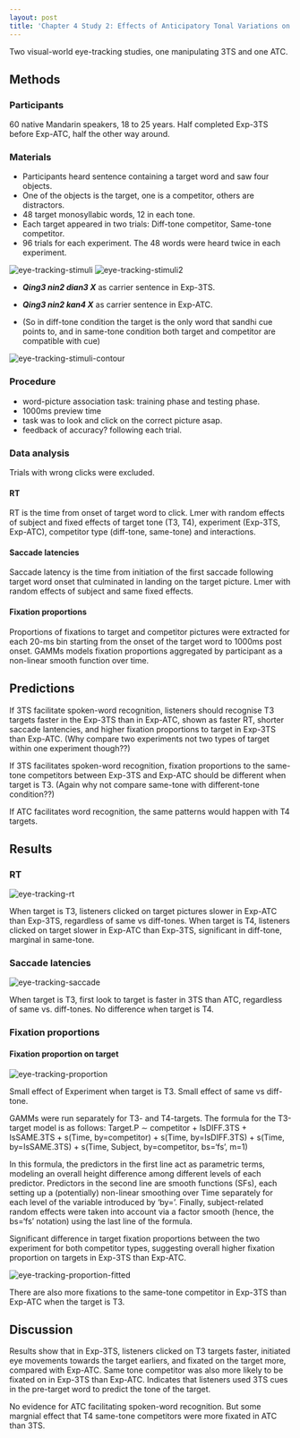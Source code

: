 ```yaml
---
layout: post
title: 'Chapter 4 Study 2: Effects of Anticipatory Tonal Variations on Spoken-Word Recognition and Tonal Prediction'
---
```


Two visual-world eye-tracking studies, one manipulating 3TS and one ATC. 

## Methods

### Participants

60 native Mandarin speakers, 18 to 25 years. Half completed Exp-3TS before Exp-ATC, half the other way around. 

### Materials

- Participants heard sentence containing a target word and saw four objects. 
- One of the objects is the target, one is a competitor, others are distractors.
- 48 target monosyllabic words, 12 in each tone. 
- Each target appeared in two trials: Diff-tone competitor, Same-tone competitor. 
- 96 trials for each experiment. The 48 words were heard twice in each experiment. 

![eye-tracking-stimuli](/reading-notes/img/sun-yan-thesis/eye-tracking-stimuli.png)
![eye-tracking-stimuli2](/reading-notes/img/sun-yan-thesis/eye-tracking-stimuli2.png)

- ***Qing3 nin2 dian3 X*** as carrier sentence in Exp-3TS.
- ***Qing3 nin2 kan4 X*** as carrier sentence in Exp-ATC. 

- (So in diff-tone condition the target is the only word that sandhi cue points to, and in same-tone condition both target and competitor are compatible with cue)

![eye-tracking-stimuli-contour](/reading-notes/img/sun-yan-thesis/eye-tracking-stimuli-contour.png)

### Procedure

- word-picture association task: training phase and testing phase. 
- 1000ms preview time
- task was to look and click on the correct picture asap. 
- feedback of accuracy? following each trial. 

### Data analysis

Trials with wrong clicks were excluded. 

#### RT

RT is the time from onset of target word to click. Lmer with random effects of subject and fixed effects of target tone (T3, T4), experiment (Exp-3TS, Exp-ATC), competitor type (diff-tone, same-tone) and interactions. 

#### Saccade latencies

Saccade latency is the time from initiation of the first saccade following target word onset that culminated in landing on the target picture. Lmer with random effects of subject and same fixed effects. 

#### Fixation proportions

Proportions of fixations to target and competitor pictures were extracted for each 20-ms bin starting from the onset of the target word to 1000ms post onset. GAMMs models fixation proportions aggregated by participant as a non-linear smooth function over time. 

## Predictions

If 3TS facilitate spoken-word recognition, listeners should recognise T3 targets faster in the Exp-3TS than in Exp-ATC, shown as faster RT, shorter saccade lantencies, and higher fixation proportions to target in Exp-3TS than Exp-ATC. (Why compare two experiments not two types of target within one experiment though??)

If 3TS facilitates spoken-word recognition, fixation proportions to the same-tone competitors between Exp-3TS and Exp-ATC should be different when target is T3. (Again why not compare same-tone with different-tone condition??)

If ATC facilitates word recognition, the same patterns would happen with T4 targets. 

## Results

### RT

![eye-tracking-rt](/reading-notes/img/sun-yan-thesis/eye-tracking-rt.png)

When target is T3, listeners clicked on target pictures slower in Exp-ATC than Exp-3TS, regardless of same vs diff-tones. When target is T4, listeners clicked on target slower in Exp-ATC than Exp-3TS, significant in diff-tone, marginal in same-tone. 

### Saccade latencies

![eye-tracking-saccade](/reading-notes/img/sun-yan-thesis/eye-tracking-saccade.png)

When target is T3, first look to target is faster in 3TS than ATC, regardless of same vs. diff-tones. No difference when target is T4. 

### Fixation proportions

#### Fixation proportion on target

![eye-tracking-proportion](/reading-notes/img/sun-yan-thesis/eye-tracking-proportion.png)

Small effect of Experiment when target is T3. Small effect of same vs diff-tone. 

GAMMs were run separately for T3- and T4-targets. The formula for the T3-target model is as follows:
Target.P ∼ competitor + IsDIFF.3TS + IsSAME.3TS + s(Time, by=competitor) + s(Time, by=IsDIFF.3TS) + s(Time, by=IsSAME.3TS) + s(Time, Subject, by=competitor, bs=‘fs’, m=1)

In this formula, the predictors in the first line act as parametric terms, modeling an overall height difference
among different levels of each predictor. Predictors in the second line are smooth functions (SFs), each setting up a (potentially) non-linear smoothing over Time separately for each level of the variable introduced by
‘by=’. Finally, subject-related random effects were taken into account via a factor smooth (hence, the bs=‘fs’ notation) using the last line of the formula.

Significant difference in target fixation proportions between the two experiment for both competitor types, suggesting overall higher fixation proportion on targets in Exp-3TS than Exp-ATC. 

![eye-tracking-proportion-fitted](/reading-notes/img/sun-yan-thesis/eye-tracking-proportion-fitted.png)

There are also more fixations to the same-tone competitor in Exp-3TS than Exp-ATC when the target is T3. 

## Discussion

Results show that in Exp-3TS, listeners clicked on T3 targets faster, initiated eye movements towards the target earliers, and fixated on the target more, compared with Exp-ATC. Same tone competitor was also more likely to be fixated on in Exp-3TS than Exp-ATC. Indicates that listeners used 3TS cues in the pre-target word to predict the tone of the target. 

No evidence for ATC facilitating spoken-word recognition. But some margnial effect that T4 same-tone competitors were more fixated in ATC than 3TS. 